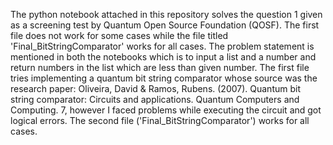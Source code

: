 The python notebook attached in this repository solves the question 1 given as a screening test by Quantum Open Source Foundation (QOSF).
The first file does not work for some cases while the file titled 'Final_BitStringComparator' works for all cases.
The problem statement is mentioned in both the notebooks which is to input a list and a number and return numbers in the list which are less than given number.
The first file tries implementing a quantum bit string comparator whose source was the research paper: Oliveira, David & Ramos, Rubens. (2007). Quantum bit string comparator: Circuits and applications. Quantum Computers and Computing. 7,
however I faced problems while executing the circuit and got logical errors.
The second file ('Final_BitStringComparator') works for all cases.
